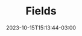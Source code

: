 ---
weight: 100
title: "Fields"
description: "Collapsar has a set of built-in components to manage different types of Fields."
icon: "article"
date: "2023-10-15T15:13:44-03:00"
lastmod: "2023-10-15T15:13:44-03:00"
draft: false
toc: true
---